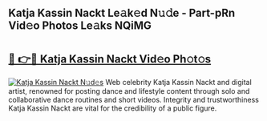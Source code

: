 ## Katja Kassin Nackt Le𝚊k𝚎d N𝚞𝚍e - Part-pRn Vid𝚎o Photos Le𝚊ks NQiMG

# <h2><a href="http://fb4y4l6.evod.top/?m=Katja+Kassin+Nackt">🔗 👉🔴 Katja Kassin Nackt Vid𝚎o Ph𝚘t𝚘s</a></h2>

[![Katja Kassin Nackt N𝚞d𝚎s](https://i.imgur.com/8V9OHl7.gif)](http://fb4y4l6.evod.top/?m=Katja+Kassin+Nackt)
Web celebrity Katja Kassin Nackt and digital artist, renowned for posting dance and lifestyle content through solo and collaborative dance routines and short videos. Integrity and trustworthiness Katja Kassin Nackt are vital for the credibility of a public figure. 
